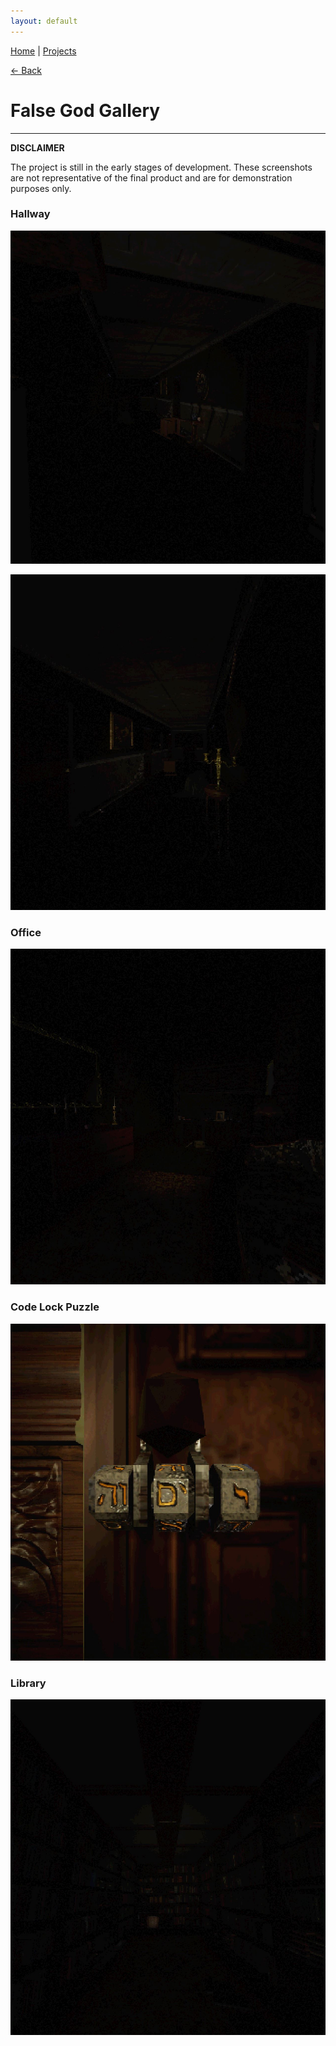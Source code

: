 ```yaml
---
layout: default
---
```


[Home](/) | [Projects](/projects)

[<- Back](/projects)

# False God Gallery
<hr>

<b>DISCLAIMER</b>

The project is still in the early stages of development. These screenshots are not representative of the final product and are for demonstration purposes only.

### Hallway
![Hallway Image](Gallery/Photos/FalseGodPhotos/FalseGodHallway.JPG)

![Hallway Image](Gallery/Photos/FalseGodPhotos/FalseGodHallway2.JPG)

### Office
![Office Image](Gallery/Photos/FalseGodPhotos/FalseGodOffice.JPG)

### Code Lock Puzzle
![Code Lock Image](Gallery/Photos/FalseGodPhotos/FalseGodCodeLock.JPG)

### Library
![Library Image](Gallery/Photos/FalseGodPhotos/FalseGodLibrary.JPG)
